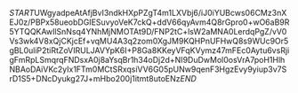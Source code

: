 $START$UWgyadpeAtAfjBvI3ndkHXpPZgT4m1LXVbj6/iJ0iYUBcws06CMz3nXEJ0z/PBPx58ueobDGIESuvyoVeK7ckQ+ddV66qyAvm4Q8rGpro0+wO6aB9R5YTQQKAwIlSnNsq4YNhMjNMOTAt9D/FNP2tC+lsW2aMNA0LerdqPgZ/vV0Vs3wk4V8xQjCKjcEf+vqMU4A3q2zom0XgJM9KQHPnUFHwQ8s9WUc9Or5gBL0uliP2tiRtZoVIRULJAVYpK6I+P8Ga8KKeyVFqKVymz47mFEc0Aytu6vsRjigFmRpLSmqrqFNDsxA0j8aYsqBr1h34oDj2d+NI9DuDwMol0osVrA7poH1HlhNBAoDAiVKc2yIx1FTm0MCtSRxqsiVV6G05pUNw9qenF3HgzEvy9yiup3v7SrD1S5+DNcDyukg27J+mHbo200j1itmt8utoENz$END$
